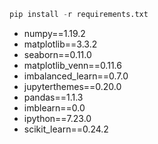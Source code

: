 ```python
pip install -r requirements.txt
```

- numpy==1.19.2
- matplotlib==3.3.2
- seaborn==0.11.0
- matplotlib_venn==0.11.6
- imbalanced_learn==0.7.0
- jupyterthemes==0.20.0
- pandas==1.1.3
- imblearn==0.0
- ipython==7.23.0
- scikit_learn==0.24.2
